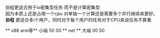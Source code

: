 协程更适合用于io密集型任务 而不是计算密集型  
因为本质上还是占用一个cpu 对单独一个计算还是需要多个并行继续来更好。  
**协程** 更适合多i个用户，同时对于每个用户的任务对于CPU来说任务不算重

** x86 arm等**  小端
50 00
** net ** 大端
00 50